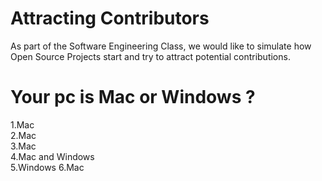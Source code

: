 # Attracting Contributors 
As part of the Software Engineering Class, we would like to simulate how Open Source Projects start and try to attract potential contributions. 

# Your pc is Mac or Windows ? 
1.Mac  
2.Mac  
3.Mac  
4.Mac and Windows  
5.Windows
6.Mac
